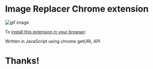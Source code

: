 # Image Replacer Chrome extension

![gif image](./gif.gif)


To [install this extension in your browser](https://webkul.com/blog/how-to-install-the-unpacked-extension-in-chrome/).

Written in JavaScript using chrome getURL API

# Thanks!
